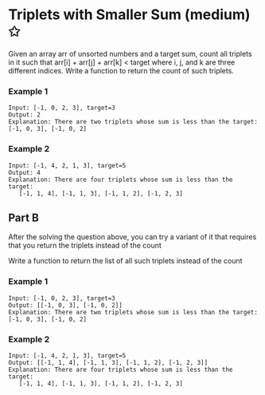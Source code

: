 # Triplets with Smaller Sum (medium) ✩

Given an array arr of unsorted numbers and a target sum, 
count all triplets in it such that arr[i] + arr[j] + arr[k] < target 
where i, j, and k are three different indices. 
Write a function to return the count of such triplets.

### Example 1
```
Input: [-1, 0, 2, 3], target=3 
Output: 2
Explanation: There are two triplets whose sum is less than the target: [-1, 0, 3], [-1, 0, 2]
```


### Example 2
```
Input: [-1, 4, 2, 1, 3], target=5 
Output: 4
Explanation: There are four triplets whose sum is less than the target: 
   [-1, 1, 4], [-1, 1, 3], [-1, 1, 2], [-1, 2, 3]
```



## Part B

After the solving the question above, you can try a variant of it 
that requires that you return the triplets instead of the count

Write a function to return the list of all such triplets instead of the count

### Example 1
```
Input: [-1, 0, 2, 3], target=3 
Output: [[-1, 0, 3], [-1, 0, 2]]
Explanation: There are two triplets whose sum is less than the target: [-1, 0, 3], [-1, 0, 2]
```


### Example 2
```
Input: [-1, 4, 2, 1, 3], target=5 
Output: [[-1, 1, 4], [-1, 1, 3], [-1, 1, 2], [-1, 2, 3]]
Explanation: There are four triplets whose sum is less than the target: 
   [-1, 1, 4], [-1, 1, 3], [-1, 1, 2], [-1, 2, 3]
```